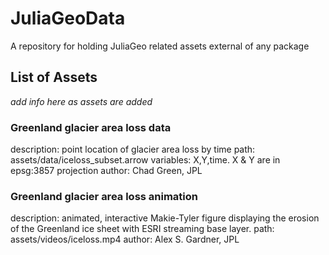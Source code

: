 # JuliaGeoData
A repository for holding JuliaGeo related assets external of any package


## List of Assets
*add info here as assets are added*

### Greenland glacier area loss data
description: point location of glacier area loss by time
path: assets/data/iceloss_subset.arrow
variables: X,Y,time. X & Y are in epsg:3857 projection
author: Chad Green, JPL 

### Greenland glacier area loss animation
description: animated, interactive Makie-Tyler figure displaying the erosion of the Greenland ice sheet with ESRI streaming base layer.
path: assets/videos/iceloss.mp4
author: Alex S. Gardner, JPL 